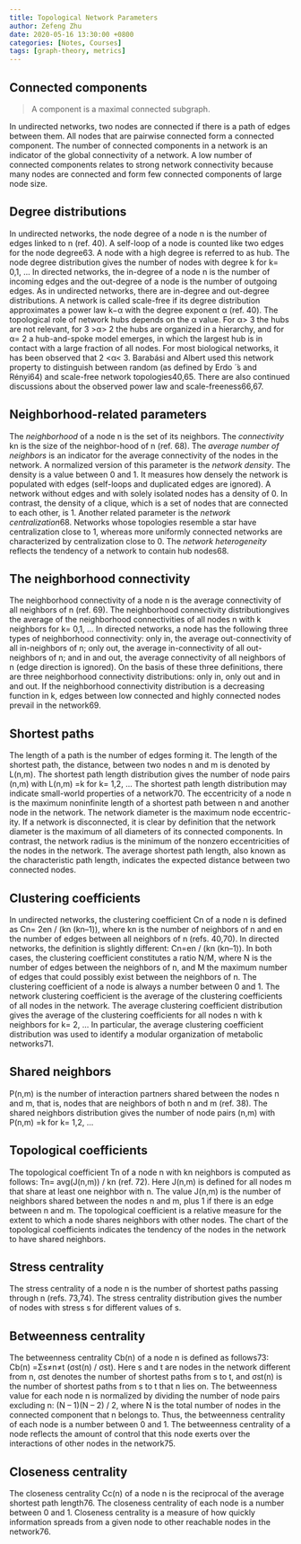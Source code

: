 ```yaml
---
title: Topological Network Parameters
author: Zefeng Zhu
date: 2020-05-16 13:30:00 +0800
categories: [Notes, Courses]
tags: [graph-theory, metrics]
---
```


## Connected components

> A component is a maximal connected subgraph.

In undirected networks, two nodes are connected if there is a path of edges between them. All nodes that are pairwise connected form a connected component. The number of connected components in a network is an indicator of the global connectivity of a network. A low number of connected components relates to strong network connectivity because many nodes are connected and form few connected components of large node size.

## Degree distributions

In undirected networks, the node degree of a node n is the number of edges linked to n (ref. 40). A self-loop of a node is counted like two edges for the node degree63. A node with a high degree is referred to as hub. The node degree distribution gives the number of nodes with degree k for k= 0,1, ... In directed networks, the in-degree of a node n is the number of incoming edges and the out-degree of a node is the number of outgoing edges. As in undirected networks, there are in-degree and out-degree distributions. A network is called scale-free if its degree distribution approximates a power law k−α with the degree exponent α (ref. 40). The topological role of network hubs depends on the α value. For α> 3 the hubs are not relevant, for 3 >α> 2 the hubs are organized in a hierarchy, and for α= 2 a hub-and-spoke model emerges, in which the largest hub is in contact with a large fraction of all nodes. For most biological networks, it has been observed that 2 <α< 3. Barabási and Albert used this network property to distinguish between random (as defined by Erdo ́ ́s and Rényi64) and scale-free network topologies40,65. There are also continued discussions about the observed power law and scale-freeness66,67.

## Neighborhood-related parameters

The *neighborhood* of a node n is the set of its neighbors. The *connectivity* kn is the size of the neighbor-hood of n (ref. 68). The *average number of neighbors* is an indicator for the average connectivity of the nodes in the network. A normalized version of this parameter is the *network density*. The density is a value between 0 and 1. It measures how densely the network is populated with edges (self-loops and duplicated edges are ignored). A network without edges and with solely isolated nodes has a density of 0. In contrast, the density of a clique, which is a set of nodes that are connected to each other, is 1. Another related parameter is the *network centralization*68. Networks whose topologies resemble a star have centralization close to 1, whereas more uniformly connected networks are characterized by centralization close to 0. The *network heterogeneity* reflects the tendency of a network to contain hub nodes68.

## The neighborhood connectivity

The neighborhood connectivity of a node n is the average connectivity of all neighbors of n (ref. 69). The neighborhood connectivity distributiongives the average of the neighborhood connectivities of all nodes n with k neighbors for k= 0,1, ... In directed networks, a node has the following three types of neighborhood connectivity: only in, the average out-connectivity of all in-neighbors of n; only out, the average in-connectivity of all out-neighbors of n; and in and out, the average connectivity of all neighbors of n (edge direction is ignored). On the basis of these three definitions, there are three neighborhood connectivity distributions: only in, only out and in and out. If the neighborhood connectivity distribution is a decreasing function in k, edges between low connected and highly connected nodes prevail in the network69.

## Shortest paths

The length of a path is the number of edges forming it. The length of the shortest path, the distance, between two nodes n and m is denoted by L(n,m). The shortest path length distribution gives the number of node pairs (n,m) with L(n,m) =k for k= 1,2, ... The shortest path length distribution may indicate small-world properties of a network70. The eccentricity of a node n is the maximum noninfinite length of a shortest path between n and another node in the network. The network diameter is the maximum node eccentric-ity. If a network is disconnected, it is clear by definition that the network diameter is the maximum of all diameters of its connected components. In contrast, the network radius is the minimum of the nonzero eccentricities of the nodes in the network. The average shortest path length, also known as the characteristic path length, indicates the expected distance between two connected nodes.

## Clustering coefficients

In undirected networks, the clustering coefficient Cn of a node n is defined as Cn= 2en / (kn (kn–1)), where kn is the number of neighbors of n and en the number of edges between all neighbors of n (refs. 40,70). In directed networks, the definition is slightly different: Cn=en / (kn (kn–1)). In both cases, the clustering coefficient constitutes a ratio N/M, where N is the number of edges between the neighbors of n, and M the maximum number of edges that could possibly exist between the neighbors of n. The clustering coefficient of a node is always a number between 0 and 1. The network clustering coefficient is the average of the clustering coefficients of all nodes in the network. The average clustering coefficient distribution gives the average of the clustering coefficients for all nodes n with k neighbors for k= 2, ... In particular, the average clustering coefficient distribution was used to identify a modular organization of metabolic networks71.

## Shared neighbors

P(n,m) is the number of interaction partners shared between the nodes n and m, that is, nodes that are neighbors of both n and m (ref. 38). The shared neighbors distribution gives the number of node pairs (n,m) with P(n,m) =k for k= 1,2, ...

## Topological coefficients

The topological coefficient Tn of a node n with kn neighbors is computed as follows: Tn= avg(J(n,m)) / kn (ref. 72). Here J(n,m) is defined for all nodes m that share at least one neighbor with n. The value J(n,m) is the number of neighbors shared between the nodes n and m, plus 1 if there is an edge between n and m. The topological coefficient is a relative measure for the extent to which a node shares neighbors with other nodes. The chart of the topological coefficients indicates the tendency of the nodes in the network to have shared neighbors.

## Stress centrality

The stress centrality of a node n is the number of shortest paths passing through n (refs. 73,74). The stress centrality distribution gives the number of nodes with stress s for different values of s.

## Betweenness centrality

The betweenness centrality Cb(n) of a node n is defined as follows73: Cb(n) =Σs≠n≠t (σst(n) / σst). Here s and t are nodes in the network different from n, σst denotes the number of shortest paths from s to t, and σst(n) is the number of shortest paths from s to t that n lies on. The betweenness value for each node n is normalized by dividing the number of node pairs excluding n: (N – 1)(N – 2) / 2, where N is the total number of nodes in the connected component that n belongs to. Thus, the betweenness centrality of each node is a number between 0 and 1. The betweenness centrality of a node reflects the amount of control that this node exerts over the interactions of other nodes in the network75.

## Closeness centrality

The closeness centrality Cc(n) of a node n is the reciprocal of the average shortest path length76. The closeness centrality of each node is a number between 0 and 1. Closeness centrality is a measure of how quickly information spreads from a given node to other reachable nodes in the network76.

